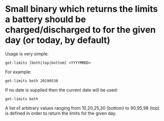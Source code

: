 # Small binary which returns the limits a battery should be charged/discharged to for the given day (or today, by default)

Usage is very simple:

```shell
get-limits [both|top|bottom] <YYYYMMDD>
```

For example:

```shell
get-limits both 20190530
```

If no date is supplied then the current date will be used:

```shell
get-limits both
```

A list of arbitrary values ranging from 10,20,25,30 (bottom) to 90,95,98 (top) is defined in order to return the limits for the given day.
